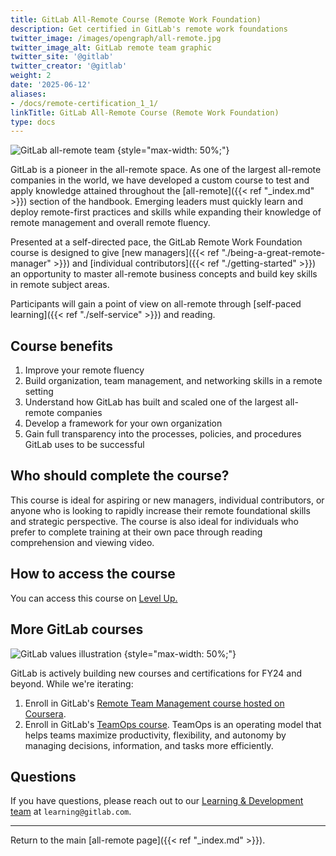 ```yaml
---
title: GitLab All-Remote Course (Remote Work Foundation)
description: Get certified in GitLab's remote work foundations
twitter_image: /images/opengraph/all-remote.jpg
twitter_image_alt: GitLab remote team graphic
twitter_site: '@gitlab'
twitter_creator: '@gitlab'
weight: 2
date: '2025-06-12'
aliases:
- /docs/remote-certification_1_1/
linkTitle: GitLab All-Remote Course (Remote Work Foundation)
type: docs
---
```


![GitLab all-remote team](/images/all-remote/GitLab-All-Remote-Zoom-Team-Tanuki.jpg)
{style="max-width: 50%;"}

GitLab is a pioneer in the all-remote space. As one of the largest all-remote companies in the world, we have developed a custom course to test and apply knowledge attained throughout the [all-remote]({{< ref "_index.md" >}}) section of the handbook. Emerging leaders must quickly learn and deploy remote-first practices and skills while expanding their knowledge of remote management and overall remote fluency.

Presented at a self-directed pace, the GitLab Remote Work Foundation course is designed to give [new managers]({{< ref "./being-a-great-remote-manager" >}}) and [individual contributors]({{< ref "./getting-started" >}}) an opportunity to master all-remote business concepts and build key skills in remote subject areas.

Participants will gain a point of view on all-remote through [self-paced learning]({{< ref "./self-service" >}}) and reading.

## Course benefits

1. Improve your remote fluency
1. Build organization, team management, and networking skills in a remote setting
1. Understand how GitLab has built and scaled one of the largest all-remote companies
1. Develop a framework for your own organization
1. Gain full transparency into the processes, policies, and procedures GitLab uses to be successful

## Who should complete the course?

This course is ideal for aspiring or new managers, individual contributors, or anyone who is looking to rapidly increase their remote foundational skills and strategic perspective. The course is also ideal for individuals who prefer to complete training at their own pace through reading comprehension and viewing video.

## How to access the course

You can access this course on [Level Up.](https://levelup.gitlab.com/courses/remote-foundations)

## More GitLab courses

![GitLab values illustration](/images/all-remote/gitlab-values-tanukis.jpg)
{style="max-width: 50%;"}

GitLab is actively building new courses and certifications for FY24 and beyond. While we're iterating:

1. Enroll in GitLab's [Remote Team Management course hosted on Coursera](https://www.coursera.org/learn/remote-team-management).
1. Enroll in GitLab's [TeamOps course](https://levelup.gitlab.com/learn/course/teamops). TeamOps is an operating model that helps teams maximize productivity, flexibility, and autonomy by managing decisions, information, and tasks more efficiently.

## Questions

If you have questions, please reach out to our [Learning & Development team](/handbook/people-group/learning-and-development) at `learning@gitlab.com`.

---

Return to the main [all-remote page]({{< ref "_index.md" >}}).
